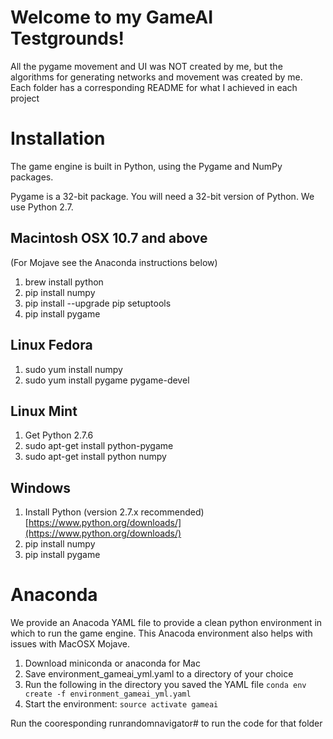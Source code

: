 # Welcome to my GameAI Testgrounds!

All the pygame movement and UI was NOT created by me, but the algorithms for generating networks and movement was created by me. Each folder has a corresponding README for what I achieved in each project

# Installation

The game engine is built in Python, using the Pygame and NumPy packages.

Pygame is a 32-bit package. You will need a 32-bit version of Python. We use Python 2.7.

## Macintosh OSX 10.7 and above 

(For Mojave see the Anaconda instructions below)

1. brew install python
2. pip install numpy
3. pip install --upgrade pip setuptools
4. pip install pygame

## Linux Fedora

1. sudo yum install numpy
2. sudo yum install pygame pygame-devel

## Linux Mint

1. Get Python 2.7.6
2. sudo apt-get install python-pygame
3. sudo apt-get install python numpy

## Windows

1. Install Python (version 2.7.x recommended) [https://www.python.org/downloads/](https://www.python.org/downloads/)
2. pip install numpy
3. pip install pygame

# Anaconda

We provide an Anacoda YAML file to provide a clean python environment in which to run the game engine. This Anacoda environment also helps with issues with MacOSX Mojave.

1. Download miniconda or anaconda for Mac
2. Save environment_gameai_yml.yaml to a directory of your choice
3. Run the following in the directory you saved the YAML file
```conda env create -f environment_gameai_yml.yaml```
4. Start the environment:
```source activate gameai```


Run the cooresponding runrandomnavigator# to run the code for that folder

